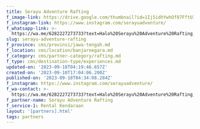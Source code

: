 ```yaml
---
title: Serayu Adventure Rafting
f_image-link: https://drive.google.com/thumbnail?id=1Ij5idhYwhOf87FftU1-UG9Dve0TVyFtt
f_instagram-link: https://www.instagram.com/serayuadventure/
f_whatsapp-link: >-
  https://wa.me/6282227273733?text=Halo%20Serayu%20Adventure%20Rafting,%20saya%20dapat%20info%20dari%20@loocale.id%20dan%20punya%20pertanyaan
slug: serayu-adventure-rafting
f_province: cms/provinsi/jawa-tengah.md
f_location: cms/location/banjarnegara.md
f_category: cms/partner-category/rafting.md
f_type: cms/destination-type/experiences.md
updated-on: '2023-09-18T04:19:46.657Z'
created-on: '2023-09-10T17:04:06.200Z'
published-on: '2023-09-18T04:34:08.284Z'
f_instagram: https://www.instagram.com/serayuadventure/
f_wa-contact: >-
  https://wa.me/6282227273733?text=Halo%20Serayu%20Adventure%20Rafting,%20saya%20dapat%20info%20dari%20@loocale.id%20dan%20punya%20pertanyaan
f_partner-name: Serayu Adventure Rafting
f_service-1: Rental Kendaraan
layout: '[partners].html'
tags: partners
---
```



